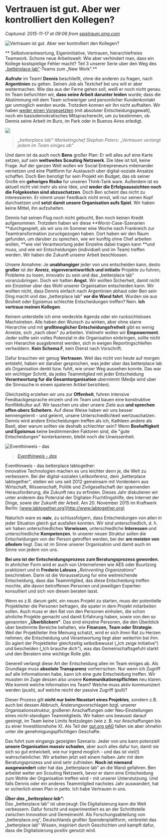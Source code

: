 # Vertrauen ist gut. Aber wer kontrolliert den Kollegen?

_Captured: 2015-11-17 at 09:06 from [spielraum.xing.com](https://spielraum.xing.com/2015/11/vertrauen-ist-gut-aber-wer-kontrolliert-den-kollegen/?pid=b7237_cnwsl)_

![Vertrauen ist gut. Aber wer kontrolliert den Kollegen?](https://spielraum.xing.com/wp-content/uploads/2015/11/betterplace_vertrauen_aufmacher-878x500.jpg)

** Selbstverantwortung, Eigeninitiative, Vertrauen, hierarchiefreies Teamwork. Schone neue Arbeitswelt. Wie aber verhindert man, dass ein Kollege kostspielige Fehler macht? Teil 3 unserer Serie uber den Weg des „[betterplace lab"](http://www.betterplace-lab.org/de)-Teams zum „New Work".**

**Aufruhr** im Team! **Dennis** beschließt, ohne die anderen zu fragen, nach **Argentinien** zu gehen. Seinen Job als Textchef bei uns will er aber weitermachen. Wie das aus der Ferne gehen soll, weiß er noch nicht genau. Im Team befurchten wir, **dass seine Arbeit darunter leiden** wurde; dass die Abstimmung mit dem Team schwieriger und personlicher Kundenkontakt gar unmoglich werden wurde. Trotzdem konnen wir ihn nicht aufhalten. Wir haben [weder einen Vorgesetzten](https://spielraum.xing.com/2015/11/das-new-work-experiment-ohne-chef-gehts-auch/) (mit absoluter Entscheidungsgewalt), noch ein basisdemokratisches Mitspracherecht, um zu bestimmen, ob Dennis seine Arbeit im Buro, im Park oder in Buenos Aires erledigt.

![](https://spielraum.xing.com/wp-content/uploads/2015/11/betterplace_stephan_peters-290x193.jpg)

> _„betterplace lab"-Marketingchef Stephan Peters: „Vertrauen verlangt jedem im Team einiges ab"_

Und dann ist da auch noch **Bens** großer Plan: Er will alles auf eine Karte setzen, auf sein **weltweites Scouting Netzwerk**. Die Idee ist toll, keine Frage. Auf der ganzen Welt wollen wir Social Entrepreneurs miteinander vernetzen und eine Plattform fur Austausch uber digital-soziale Ansatze schaffen. Doch Ben benotigt fur sein Projekt ein Budget, das ob seiner Große ein **gehoriges Risiko** fur unseren Think-Tank ware. Außerdem ist es aktuell nicht viel mehr als eine Idee, und **weder die Erfolgsaussichten noch die Folgekosten sind abzuschatzen**. Doch Ben scheint das nicht zu interessieren. Er nimmt unser Feedback nicht ernst, will nur seinen Kopf durchsetzen und **setzt damit unsere Organisation aufs Spiel**. Wir haben keine Mittel, ihn aufzuhalten.

Dennis hat seinen Flug noch nicht gebucht, Ben noch keinen Kredit aufgenommen. Trotzdem haben wir diese **Worst-Case-Szenarien **durchgespielt, als wir uns im Sommer eine Woche nach Frankreich zur Teamtransformation zuruckgezogen haben. Dort haben wir den Raum gefunden, um daruber zu sprechen, wie wir kunftig ohne Chef arbeiten wollen, **wie viel Verantwortung jeder Einzelne dabei tragen kann **und muss, und wie wir Entscheidungen (individuell und im Team) treffen werden. Wir haben die Zukunft unserer Arbeit beschlossen.

Unsere Annahme: Je **unabhangiger** jeder von uns entscheiden kann, desto **großer** ist der **Anreiz**, **eigenverantwortlich und initiativ** Projekte zu fuhren, Probleme zu losen, innovativ zu sein und das „betterplace lab" voranzubringen. Doch wir hatten **Angst**. Wir wollten Sicherheit, damit nicht ein Einzelner uber das Wohl unserer Organisation entscheiden kann. Wir wollten nicht, dass Dennis einfach nach Argentinien abhaut oder Ben sein Ding macht und das „betterplace lab" **vor die Wand fahrt**. Wurden sie aus Bosheit oder Egoismus schlechte Entscheidungen treffen? Nein. **Ich vertraue meinen Kollegen**.

Keinem unterstelle ich eine verdeckte Agenda oder ein rucksichtsloses Machstreben. Alle haben den Wunsch zu wirken, aber ohne starre Hierarchie und mit **großtmoglicher Entscheidungsfreiheit** gibt es wenig Anreize, sich „nach oben" zu arbeiten. Vielmehr wollen wir **Empowerment**. Jeder sollte sein volles Potenzial in die Organisation einbringen, sollte nicht von Hierarchie ausgebremst werden, sich in ewigen Reportingschleifen verheddern. **Kein Schema F**, kein Dienst nach Vorschrift.

Dafur brauchen wir genug **Vertrauen**. Weil das nicht von heute auf morgen entsteht, haben wir daruber gesprochen, was jeder uber das betterplace lab als Organisation denkt bzw. fuhlt, wie unser Weg aussehen konnte. Das war ein wichtiger Schritt, da jedes Teammitglied mit jeder Entscheidung **Verantwortung fur die Gesamtorganisation** ubernimmt (Medje wird uber die Sinnsuche in einem spateren Artikel berichten).

Gleichzeitig erziehen wir uns zur **Offenheit**, fuhren intensive Feedbackgesprache einzeln und im Team und bauen eine konstruktive Konfliktkultur auf. Wir tauschen uns uber unsere Ziele aus **und sprechen offen ubers Scheitern.** Auf diese Weise haben wir uns besser kennengelernt - und gelernt, unsere Unterschiedlichkeit wertzuschatzen. Dennis wird andere Entscheidungen treffen als ich, Kathleen andere als Basti, aber warum sollten sie deshalb schlechter sein? Wenn **Boshaftigkeit und Egoismus** keine bestimmenden Faktoren sind, die "gute Entscheidungen" konterkarieren, bleibt noch die Unwissenheit.

![Eventhinweis - das ](https://spielraum.xing.com/wp-content/uploads/2015/11/betterplace_labtogether_teaser1-290x207.jpg)

> _[Eventhinweis - das ](http://www.labtogether.org)_

Eventhinweis - das betterplace labtogether:  
Innovative Technologien machen es uns leichter denn je, die Welt zu verbessern. Bei der digital-sozialen Leitkonferenz, dem „betterplace labtogether", stellen wir uns seit 2012 gemeinsam mit Vordenkern aus Wirtschaft, Wissenschaft, Politik und Zivilgesellschaft der spannenden Herausforderung, die Zukunft neu zu erfinden. Dieses Jahr diskutieren wir unter anderem das Potenzial der Digitalen Fluchtlingshilfe, des Internet der Dinge, sowie der Zukunft der Arbeit. Am 20. November 2015 im Kraftwerk Berlin: [www.labtogether.org](http://www.labtogether.org)

Naturlich ware es **naiv**, zu schlussfolgern, dass Entscheidungen von allen in jeder Situation gleich gut ausfallen konnten. Wir sind unterschiedlich, d. h. wir haben unterschiedliches **Vorwissen**, unterschiedliche **Interessen** und unterschiedliche **Kompetenzen**. In unserer neuen Struktur sollen die Entscheidungen von der Person getroffen werden, bei der **am meisten von alledem** liegt. Das ist im Sinne unserer Organisation und damit auch im Sinne von jedem von uns.

**Bei uns ist der Entscheidungsprozess zum Beratungsprozess geworden.** In ahnlicher Form wird er auch von Unternehmen wie AES oder Buurtzorg praktiziert und in **Frederic Lalouxs** _„Reinventing Organizations"_ beschrieben. Darin ist die Voraussetzung fur eine weitreichende Entscheidung, dass das Teammitglied, das diese Entscheidung treffen mochte, alle davon betroffenen Personen und jeweiligen Experten konsultiert und sich von diesen beraten lasst.

Wenn es z.B. darum geht, ein neues Projekt zu starten, muss der potentielle Projektleiter die Personen befragen, die spater in dem Projekt mitarbeiten sollen. Auch muss er den Rat von den Personen einholen, die schon ahnliche Projekte gemacht und damit Erfahrung haben, sowie von den so genannten **„Überblickern"**. Das sind einzelne Personen, die den Überblick uber bestimmte Bereiche behalten, wie **Finanzen, Team oder Strategie**. Weil der Projektleiter ihre Meinung schatzt, wird er sich ihren Rat zu Herzen nehmen; die Entscheidung und Verantwortung liegt aber weiterhin bei ihm. So agiert der Projektleiter gleichzeitig selbstbewusst („Ich zeige Initiative") und bescheiden („Ich brauche dich"), was das Gemeinschaftsgefuhl starkt und den Beratern eine wichtige Rolle gibt.

Generell verlangt diese Art der Entscheidung allen im Team einiges ab. Als Grundlage muss **absolute Transparenz** vorherrschen. Nur wenn ich Zugriff auf alle Informationen habe, kann ich eine gute Entscheidung treffen. Wir mussten im Zuge dessen also unsere **Kommunikationspflichten** neu klaren. Wie kommt welche Information ins Team? Welche muss aktiv kommuniziert werden (push), auf welche reicht der passive Zugriff (pull)?

Dieser Prozess gilt **nicht nur beim Neustart eines Projektes**, sondern z.B. auch bei dessen Abbruch, Änderungsvorschlagen bzgl. unserer Organisationsstruktur, großeren Anschaffungen oder Neu-Einstellungen eines nicht-standigen Teammitglieds. Wir haben uns bewusst darauf geeinigt, im Team keine Limits festzulegen (wie z. B. nur Anschaffungen bis zu einer Investitionshohe X). Als Teil der [gut.org gAG](http://www.gut.org/) fallen sie aber ohnehin unter die genehmigungspflichtigen Geschafte.

Das fuhrt zum eingangs gezeigten Szenario: Jeder von uns kann potenziell **unsere Organisation massiv schaden**, aber auch alles dafur tun, damit sie sich so gut entwickelt, wie nur irgend moglich - und das ist viel(!) wahrscheinlicher. Wir arbeiten jetzt seit einem halben Jahr mit dem Beratungsprozess und sind sehr zufrieden. **Noch ist niemand ausgewandert** oder hat das „betterplace lab" an die Wand gefahren. Ben arbeitet weiter am Scouting Netzwerk, bevor er dann eine Entscheidung zum Wohle der Organisation treffen wird - mit unserer Unterstutzung. Und falls Dennis oder ein anderes Teammitglied nachstes Jahr auswandert, hat er sicherlich einen Plan in petto. Ich habe Vertrauen in uns.

**_Über das „betterplace lab":_**  
Das „betterplace lab" ist uberzeugt: Die Digitalisierung kann die Welt verbessern. Dafur forscht und experimentiert es an der Schnittstelle zwischen Innovation und Gemeinwohl. Als Forschungsabteilung von „betterplace.org", Deutschlands großter Spendenplattform, verbreitet das „betterplace lab" Wissen, inspiriert durch Geschichten und kampft dafur, dass die Digitalisierung positiv genutzt wird.
